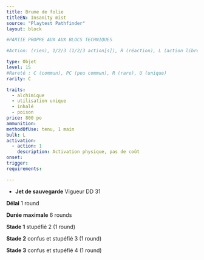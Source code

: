 ```yaml
---
title: Brume de folie
titleEN: Insanity mist
source: "Playtest Pathfinder"
layout: block

#PARTIE PROPRE AUX AUX BLOCS TECHNIQUES

#Action: (rien), 1/2/3 (1/2/3 action[s]), R (réaction), L (action libre)

type: Objet
level: 15
#Rareté : C (commun), PC (peu commun), R (rare), U (unique)
rarity: C

traits:
  - alchimique
  - utilisation unique
  - inhalé
  - poison
price: 800 po
ammunition:
methodOfUse: tenu, 1 main
bulk: L
activation: 
  - action: 1
    description: Activation physique, pas de coût
onset: 
trigger:
requirements:

---
```


* **Jet de sauvegarde** Vigueur DD 31

**Délai** 1 round

**Durée maximale** 6 rounds

**Stade 1** stupéfié 2 (1 round)

**Stade 2** confus et stupéfié 3 (1 round)

**Stade 3** confus et stupéfié 4 (1 round)